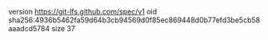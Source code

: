 version https://git-lfs.github.com/spec/v1
oid sha256:4936b5462fa59d64b3cb94569d0f85ec869448d0b77efd3be5cb58aaadcd5784
size 37
